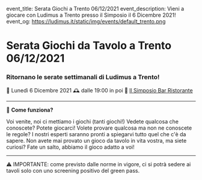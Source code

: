 event_title: Serata Giochi a Trento 06/12/2021
event_description: Vieni a giocare con Ludimus a Trento presso il Simposio il 6 Dicembre 2021!
event_og: https://ludimus.it/static/img/events/default_trento.png

# Serata Giochi da Tavolo a Trento 06/12/2021

### Ritornano le serate settimanali di Ludimus a Trento!

📅 Lunedì 6 Dicembre 2021
🕰 dalle 19:00 in poi
📍 [Il Simposio Bar Ristorante](https://g.page/ilsimposiotrento?share)

---

🎲 **Come funziona?**

Voi venite, noi ci mettiamo i giochi (tanti giochi!)
Vedete qualcosa che conoscete? Potete giocarci!
Volete provare qualcosa ma non ne conoscete le regole? I nostri esperti saranno pronti a spiegarvi tutto quel che c'è da sapere.
Non avete mai provato un gioco da tavolo in vita vostra, ma siete curiosi? Fate un salto, abbiamo il gioco adatto a voi!

---
⚠️ IMPORTANTE: come previsto dalle norme in vigore, ci si potrà sedere ai tavoli solo con uno screening positivo del green pass.
